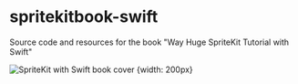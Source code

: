 # spritekitbook-swift
Source code and resources for the book "Way Huge SpriteKit Tutorial with Swift"

![SpriteKit with Swift book cover](http://i.imgur.com/ceaoSlG.png) {width: 200px}
